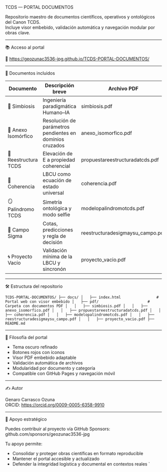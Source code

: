 TCDS — PORTAL DOCUMENTOS

Repositorio maestro de documentos científicos, operativos y ontológicos del Canon TCDS.  
Incluye visor embebido, validación automática y navegación modular por obras clave.

---

📚 Acceso al portal

🔗 https://geozunac3536-jpg.github.io/TCDS-PORTAL-DOCUMENTOS/

---

📄 Documentos incluidos

| Documento                                | Descripción breve                                      | Archivo PDF                          |
|------------------------------------------|--------------------------------------------------------|--------------------------------------|
| 🤝 Simbiosis                             | Ingeniería paradigmática Humano–IA                     | simbiosis.pdf                      |
| 🔁 Anexo Isomórfico                      | Resolución de parámetros pendientes en dominios cruzados | anexo_isomorfico.pdf              |
| 📐 Reestructura TCDS                     | Elevación de E a propiedad coherencial                 | propuestareestructuradatcds.pdf |
| 🧠 Coherencia                            | LBCU como ecuación de estado universal                 | coherencia.pdf                     |
| 🪞 Palíndromo TCDS                       | Simetría ontológica y modo selfie                      | modelopalindromotcds.pdf        |
| 📡 Campo Sigma                           | Cotas, predicciones y regla de decisión                | reestructuradesigmaysu_campo.pdf |
| 🌀 Proyecto Vacío                        | Validación mínima de la LBCU y sincronón               | proyecto_vacio.pdf                |

---

🛠️ Estructura del repositorio

`
TCDS-PORTAL-DOCUMENTOS/
├── docs/
│   ├── index.html                # Portal web con visor embebido
│   ├── pdf/                      # Carpeta con documentos PDF
│   │   ├── simbiosis.pdf
│   │   ├── anexo_isomorfico.pdf
│   │   ├── propuestareestructuradatcds.pdf
│   │   ├── coherencia.pdf
│   │   ├── modelopalindromotcds.pdf
│   │   ├── reestructuradesigmaysu_campo.pdf
│   │   ├── proyecto_vacio.pdf
├── README.md
`

---

🧠 Filosofía del portal

- Tema oscuro refinado
- Botones rojos con íconos
- Visor PDF embebido adaptable
- Validación automática de archivos
- Modularidad por documento y categoría
- Compatible con GitHub Pages y navegación móvil

---

✍️ Autor

Genaro Carrasco Ozuna  
ORCID: https://orcid.org/0009-0005-6358-9910

---

💖 Apoyo estratégico

Puedes contribuir al proyecto vía GitHub Sponsors:  
github.com/sponsors/geozunac3536-jpg

Tu apoyo permite:

- Consolidar y proteger obras científicas en formato reproducible  
- Mantener el portal accesible y actualizado  
- Defender la integridad logística y documental en contextos reales
`
